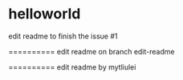 helloworld
==========
edit readme to finish the issue #1

==========
edit readme on branch edit-readme 

==========
edit readme by mytliulei
